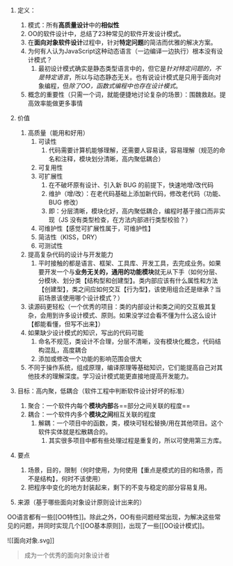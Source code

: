 1.  定义：
	1. 模式：所有**高质量设计**中的**相似性**
	2. OO的软件设计中，总结了23种常见的软件开发设计模式。
	3. 在**面向对象软件设计**过程中，针对**特定问题**的简洁而优雅的解决方案。
	4. 为何有人认为JavaScript这种动态语言（一边编译一边执行）根本没有设计模式？
		1. 最初设计模式确实是静态类型语言中的，但它是*针对特定问题的，不是特定语言*，所以与动态静态无关。也有说设计模式是只用于面向对象编程，但*除了OO，函数式编程中也存在设计模式*。
	5. 概念的重要性（只需一个词，就能便捷地讨论复杂的场景）：围魏救赵。提高效率能做更多事情
2. 价值
	1. 高质量（能用和好用）
		1. 可读性
			1. 代码需要计算机能够理解，还需要人容易读，容易理解（规范的命名和注释，模块划分清晰，高内聚低耦合）
		2. 可复用性
		3. 可扩展性
			1. 在不破坏原有设计、引入新 BUG 的前提下，快速地增/改代码
			2. 维护（增/改）：在老代码基础上添加新代码，修改老代码（功能、BUG 修改）
			3. 即：分层清晰，模块化好，高内聚低耦合，编程时基于接口而非实现（JS 没有类型检查，在方法内部进行类型校验？）
		4. 可维护性【感觉可扩展性属于，可维护性】
		5. 简洁性（KISS，DRY）
		6. 可测试性
	2. 提高复杂代码的设计与开发能力
		1. 平时接触的都是语言、框架、工具库、开发工具，去完成业务。如果要开发一个与**业务无关的，通用的功能模块**就无从下手（如何分层、分模块、划分类【结构型和创建型】。类内部应该有什么属性和方法【创建型】，类之间应如何交互【行为型】，该使用组合还是继承？当前场景该使用哪个设计模式？）
	3.  读源码更轻松（一个优秀的项目：类的内部设计和类之间的交互极其复杂，会用到许多设计模式、原则。如果没学过会看不懂为什么这么设计【都能看懂，但写不出来】）
	4.  如果缺少设计模式的知识，写出的代码可能
		1.  命名不规范，类设计不合理，分层不清晰，没有模块化概念，代码结构混乱，高度耦合
		2.  添加或修改一个功能的影响范围会很大
	5.  不同于操作系统，组成原理，编译原理等基础知识，它们能提高自己对其他技术的理解深度。学习设计模式能更直接地提高开发能力。
3.  目标：高内聚，低耦合（软件工程中判断软件设计好坏的标准）
	1.  聚合：一个软件内每个**模块内部**各==部分之间关联的程度==
	2.  耦合：一个软件内多个**模块之间**相互关联的程度
		1. 解耦：一个项目中的函数，类，模块可轻松替换/用在其他项目。这个软件实体就是松散耦合的。
			1. 其实很多项目中都有些处理过程是重复的，所以可使用第三方库。
4.  要点
	1.  场景，目的，限制（何时使用，为何使用【重点是模式的目的和场景，而不是结构】，何时不该使用）
	2.  把程序中变化的地方封装起来，剩下的不变与稳定的部分容易复用。

6.  来源（基于哪些面向对象设计原则设计出来的）

OO语言都有一些[[OO特性]]。除此之外，OO有些问题经常出现，为解决这些常见的问题，并同时实现几个[[OO基本原则]]，出现了一些[[OO设计模式]]。

![[面向对象.svg]]

> 成为一个优秀的面向对象设计者
